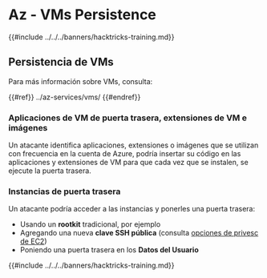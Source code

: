 # Az - VMs Persistence

{{#include ../../../banners/hacktricks-training.md}}

## Persistencia de VMs

Para más información sobre VMs, consulta:

{{#ref}}
../az-services/vms/
{{#endref}}

### Aplicaciones de VM de puerta trasera, extensiones de VM e imágenes <a href="#backdoor-instances" id="backdoor-instances"></a>

Un atacante identifica aplicaciones, extensiones o imágenes que se utilizan con frecuencia en la cuenta de Azure, podría insertar su código en las aplicaciones y extensiones de VM para que cada vez que se instalen, se ejecute la puerta trasera.

### Instancias de puerta trasera <a href="#backdoor-instances" id="backdoor-instances"></a>

Un atacante podría acceder a las instancias y ponerles una puerta trasera:

- Usando un **rootkit** tradicional, por ejemplo
- Agregando una nueva **clave SSH pública** (consulta [opciones de privesc de EC2](https://cloud.hacktricks.xyz/pentesting-cloud/aws-security/aws-privilege-escalation/aws-ec2-privesc))
- Poniendo una puerta trasera en los **Datos del Usuario**

{{#include ../../../banners/hacktricks-training.md}}
